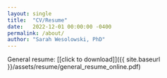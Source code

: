 ```yaml
---
layout: single
title:  "CV/Resume"
date:   2022-12-01 00:00:00 -0400
permalink: /about/
author: "Sarah Wesolowski, PhD"
---
```


General resume: [[click to download]]({{ site.baseurl }}/assets/resume/general_resume_online.pdf)
